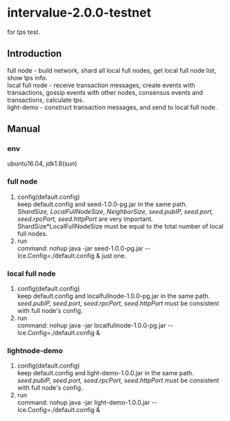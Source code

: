 # intervalue-2.0.0-testnet

for tps test.

## Introduction  
full node - build network, shard all local full nodes, get local full node list, show tps info.  
local full node - receive transaction messages, create events with transactions, gossip events with other nodes, consensus events and transactions, calculate tps.  
light-demo - construct transaction messages, and send to local full node.

## Manual 
### env  
  ubuntu16.04, jdk1.8(sun)  
  
### full node  
1. config(default.config)  
  keep default.config and seed-1.0.0-pg.jar in the same path.  
  _ShardSize, LocalFullNodeSize, NeighborSize, seed.pubIP, seed.port, seed.rpcPort, seed.httpPort_ are very important.  
  ShardSize\*LocalFullNodeSize must be equal to the total number of local full nodes.  
2. run  
  command: nohup java -jar seed-1.0.0-pg.jar --Ice.Config=./default.config & 
  just one.  

### local full node   
1. config(default.config)  
  keep default.config and localfullnode-1.0.0-pg.jar in the same path.  
  _seed.pubIP, seed.port, seed.rpcPort, seed.httpPort_ must be consistent with full node's config.  
2. run  
command: nohup java -jar localfullnode-1.0.0-pg.jar --Ice.Config=./default.config &   

### lightnode-demo   
1. config(default.config)  
  keep default.config and light-demo-1.0.0.jar in the same path.  
  _seed.pubIP, seed.port, seed.rpcPort, seed.httpPort_ must be consistent with full node's config.  
2. run  
  command: nohup java -jar light-demo-1.0.0.jar --Ice.Config=./default.config &   
